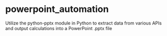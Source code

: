 # powerpoint_automation
Utilize the python-pptx module in Python to extract data from various APIs and output calculations into a PowerPoint .pptx file
